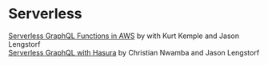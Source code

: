 # Serverless

[Serverless GraphQL Functions in AWS](https://www.youtube.com/watch?v=U6trl0_ynuM) by with Kurt Kemple and Jason Lengstorf  
[Serverless GraphQL with Hasura](https://www.youtube.com/watch?v=BNi0W-eovBk) by Christian Nwamba and Jason Lengstorf
